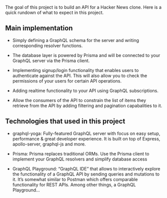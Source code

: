 The goal of this project is to build an API for a Hacker News clone. Here is a quick rundown of what to expect in this project.

## Main implementation

- Simply defining a GraphQL schema for the server and writing corresponding resolver functions.

- The database layer is powered by Prisma and will be connected to your GraphQL server via the Prisma client.

- Implementing signup/login functionality that enables users to authenticate against the API. This will also allow you to check the permissions of your users for certain API operations.

- Adding realtime functionality to your API using GraphQL subscriptions.

- Allow the consumers of the API to constrain the list of items they retrieve from the API by adding filtering and pagination capabalities to it.

## Technologies that used in this project

- graphql-yoga: Fully-featured GraphQL server with focus on easy setup, performance & great developer experience. It is built on top of Express, apollo-server, graphql-js and more.

- Prisma: Prisma replaces traditional ORMs. Use the Prisma client to implement your GraphQL resolvers and simplify database access

- GraphQL Playground: “GraphQL IDE” that allows to interactively explore the functionality of a GraphQL API by sending queries and mutations to it. It’s somewhat similar to Postman which offers comparable functionality for REST APIs. Among other things, a GraphQL Playground…